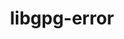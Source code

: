 ---
title: "libgpg-error"
layout: cache
categories: [package, develop-2025-06-01]
meta: {"compilers": ["gcc@11.1.0", "gcc@11.4.0", "gcc@7.5.0", "intel-oneapi-compilers@2025.1.0"], "num_specs": 5, "num_specs_by_stack": {"data-vis-sdk": 1, "e4s": 1, "e4s-neoverse-v2": 1, "e4s-oneapi": 1, "hep": 1, "radiuss": 1, "root": 5, "tutorial": 1}, "oss": ["ubuntu18.04", "ubuntu20.04", "ubuntu22.04"], "platforms": ["linux"], "stacks": ["data-vis-sdk", "e4s", "e4s-neoverse-v2", "e4s-oneapi", "hep", "radiuss", "root", "tutorial"], "targets": ["neoverse_v2", "x86_64_v3"], "versions": ["1.55"]}
spec_details: [{"compiler": "gcc@11.4.0", "hash": "axvgrvbvxzf4adk4zb4plb25rep2ifgu", "os": "ubuntu22.04", "platform": "linux", "size": "-", "stacks": ["e4s", "hep", "root", "tutorial"], "target": "x86_64_v3", "variants": ["build_system=autotools"], "versions": ["1.55"]}, {"compiler": "gcc@11.1.0", "hash": "fcicn6regw6fqbaug3zqcmgjqnbrzp6z", "os": "ubuntu20.04", "platform": "linux", "size": "-", "stacks": ["data-vis-sdk", "root"], "target": "x86_64_v3", "variants": ["build_system=autotools"], "versions": ["1.55"]}, {"compiler": "gcc@11.4.0", "hash": "hcklw7ohqdz3ptdibptjzbogm43sucvy", "os": "ubuntu22.04", "platform": "linux", "size": "-", "stacks": ["e4s-neoverse-v2", "root"], "target": "neoverse_v2", "variants": ["build_system=autotools"], "versions": ["1.55"]}, {"compiler": "intel-oneapi-compilers@2025.1.0", "hash": "ligg7asxyrcjdix3uh4oo4ulzt5nvj6o", "os": "ubuntu22.04", "platform": "linux", "size": "-", "stacks": ["e4s-oneapi", "root"], "target": "x86_64_v3", "variants": ["build_system=autotools"], "versions": ["1.55"]}, {"compiler": "gcc@7.5.0", "hash": "zn5phwx7memq72pxlfghjxc3rcvagsaf", "os": "ubuntu18.04", "platform": "linux", "size": "-", "stacks": ["radiuss", "root"], "target": "x86_64_v3", "variants": ["build_system=autotools"], "versions": ["1.55"]}]
---